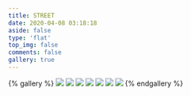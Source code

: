 ```yaml
---
title: STREET
date: 2020-04-08 03:18:18
aside: false
type: 'flat'
top_img: false
comments: false
gallery: true
---
```


<div id='article-container'>

{% gallery %}
![](https://img-1253324855.cos.ap-chengdu.myqcloud.com/picgo/20210716200214.jpg)
![](https://img-1253324855.cos.ap-chengdu.myqcloud.com/picgo/20210716201154.jpg)
![](https://img-1253324855.cos.ap-chengdu.myqcloud.com/picgo/20210716201252.jpg)
![](https://img-1253324855.cos.ap-chengdu.myqcloud.com/picgo/20210716201428.jpg)
![](https://img-1253324855.cos.ap-chengdu.myqcloud.com/picgo/20210716201645.jpg)
![](https://img-1253324855.cos.ap-chengdu.myqcloud.com/picgo/20210716201858.jpg)
![](https://img-1253324855.cos.ap-chengdu.myqcloud.com/picgo/20210716202552.jpg)
{% endgallery %}

</div>